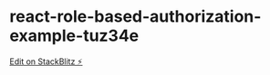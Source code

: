 # react-role-based-authorization-example-tuz34e

[Edit on StackBlitz ⚡️](https://stackblitz.com/edit/react-role-based-authorization-example-tuz34e)